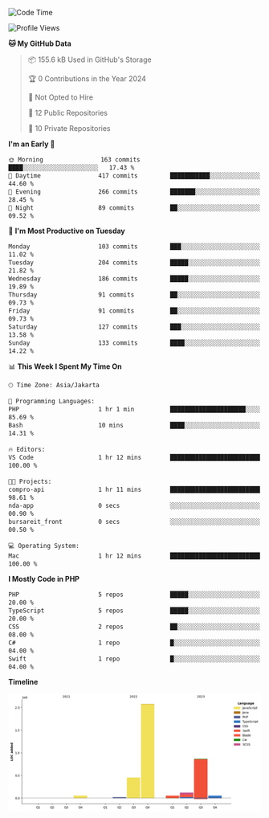 <!--START_SECTION:waka-->
![Code Time](http://img.shields.io/badge/Code%20Time-362%20hrs%2018%20mins-blue)

![Profile Views](http://img.shields.io/badge/Profile%20Views-0-blue)

**🐱 My GitHub Data** 

> 📦 155.6 kB Used in GitHub's Storage 
 > 
> 🏆 0 Contributions in the Year 2024
 > 
> 🚫 Not Opted to Hire
 > 
> 📜 12 Public Repositories 
 > 
> 🔑 10 Private Repositories 
 > 
**I'm an Early 🐤** 

```text
🌞 Morning                163 commits         ████░░░░░░░░░░░░░░░░░░░░░   17.43 % 
🌆 Daytime                417 commits         ███████████░░░░░░░░░░░░░░   44.60 % 
🌃 Evening                266 commits         ███████░░░░░░░░░░░░░░░░░░   28.45 % 
🌙 Night                  89 commits          ██░░░░░░░░░░░░░░░░░░░░░░░   09.52 % 
```
📅 **I'm Most Productive on Tuesday** 

```text
Monday                   103 commits         ███░░░░░░░░░░░░░░░░░░░░░░   11.02 % 
Tuesday                  204 commits         █████░░░░░░░░░░░░░░░░░░░░   21.82 % 
Wednesday                186 commits         █████░░░░░░░░░░░░░░░░░░░░   19.89 % 
Thursday                 91 commits          ██░░░░░░░░░░░░░░░░░░░░░░░   09.73 % 
Friday                   91 commits          ██░░░░░░░░░░░░░░░░░░░░░░░   09.73 % 
Saturday                 127 commits         ███░░░░░░░░░░░░░░░░░░░░░░   13.58 % 
Sunday                   133 commits         ████░░░░░░░░░░░░░░░░░░░░░   14.22 % 
```


📊 **This Week I Spent My Time On** 

```text
🕑︎ Time Zone: Asia/Jakarta

💬 Programming Languages: 
PHP                      1 hr 1 min          █████████████████████░░░░   85.69 % 
Bash                     10 mins             ████░░░░░░░░░░░░░░░░░░░░░   14.31 % 

🔥 Editors: 
VS Code                  1 hr 12 mins        █████████████████████████   100.00 % 

🐱‍💻 Projects: 
compro-api               1 hr 11 mins        █████████████████████████   98.61 % 
nda-app                  0 secs              ░░░░░░░░░░░░░░░░░░░░░░░░░   00.90 % 
bursareit_front          0 secs              ░░░░░░░░░░░░░░░░░░░░░░░░░   00.50 % 

💻 Operating System: 
Mac                      1 hr 12 mins        █████████████████████████   100.00 % 
```

**I Mostly Code in PHP** 

```text
PHP                      5 repos             █████░░░░░░░░░░░░░░░░░░░░   20.00 % 
TypeScript               5 repos             █████░░░░░░░░░░░░░░░░░░░░   20.00 % 
CSS                      2 repos             ██░░░░░░░░░░░░░░░░░░░░░░░   08.00 % 
C#                       1 repo              █░░░░░░░░░░░░░░░░░░░░░░░░   04.00 % 
Swift                    1 repo              █░░░░░░░░░░░░░░░░░░░░░░░░   04.00 % 
```



**Timeline**

![Lines of Code chart](https://raw.githubusercontent.com/brstreet2/brstreet2/main/assets/bar_graph.png)


<!--END_SECTION:waka-->
